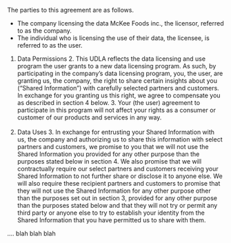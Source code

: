 The parties to this agreement are as follows.
- The company licensing the data McKee Foods inc., the licensor, referred to as the company.
- The individual who is licensing the use of their data, the licensee, is referred to as the user.

1. Data Permissions
   2. This UDLA reflects the data licensing and use program the user grants to a new data licensing program. As such, by participating in the company’s data licensing program, you, the user, are granting us, the company, the right to share certain insights about you (“Shared Information”) with carefully selected partners and customers. In exchange for you granting us this right, we agree to compensate you as described in section 4 below.
   3. Your (the user) agreement to participate in this program will not affect your rights as a consumer or customer of our products and services in any way.
   <br />
   <br />
4. Data Uses
   3. In exchange for entrusting your Shared Information with us, the company and authorizing us to share this information with select partners and customers, we promise to you that we will not use the Shared Information you provided for any other purpose than the purposes stated below in section
   4. We also promise that we will contractually require our select partners and customers receiving your Shared Information to not further share or disclose it to anyone else. We will also require these recipient partners and customers to promise that they will not use the Shared Information for any other purpose other than the purposes set out in section 3, provided for any other purpose than the purposes stated below and that they will not try or permit any third party or anyone else to try to establish your identity from the Shared Information that you have permitted us to share with them.

.... blah blah blah
